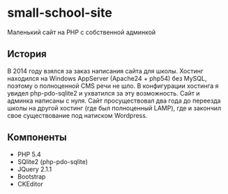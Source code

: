 # small-school-site
Маленький сайт на PHP с собственной админкой

## История
В 2014 году взялся за заказ написания сайта для школы.
Хостинг находился на Windows AppServer (Apache24 + php54) без MySQL, поэтому
о полноценной CMS речи не шло. В конфигурации хостинга я увидел php-pdo-sqlite2 
и ухватился за эту возможность. Сайт и админка написаны с нуля. 
Сайт просуществовал два года до переезда школы на другой хостинг (где был полноценный LAMP), 
где и закончил свое существование под натиском Wordpress.

## Компоненты
* PHP 5.4
* SQlite2 (php-pdo-sqlite)
* JQuery 2.1.1
* Bootstrap
* CKEditor
